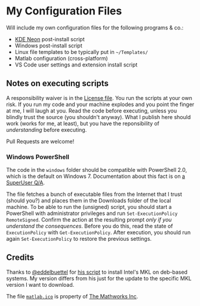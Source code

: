 # My Configuration Files

Will include my own configuration files for the following programs & co.:
- [KDE Neon](https://neon.kde.org/) post-install script
- Windows post-install script
- Linux file templates to be typically put in `~/Templates/`
- Matlab configuration (cross-platform)
- VS Code user settings and extension install script


## Notes on executing scripts

A responsibility waiver is in the [License file](./LICENSE).
You run the scripts at your own risk.
If you run my code and your machine explodes and you point the finger at me, I will laugh at you.
Read the code before executing, unless you blindly trust the source (you shouldn't anyway).
What I publish here should work (works for me, at least), but you have the reponsibility of _understanding_ before executing.

Pull Requests are welcome!


### Windows PowerShell

The code in the `windows` folder should be compatible with PowerShell 2.0, which is the default on Windows 7.
Documentation about this fact is on [a SuperUser Q/A](https://superuser.com/a/362156).

The file fetches a bunch of executable files from the Internet that I trust (should you?) and places them in the Downloads folder of the local machine.
To be able to run the (unsigned) script, you should start a PowerShell with administrator privileges and run `Set-ExecutionPolicy RemoteSigned`.
Confirm the action at the resulting prompt _only if you understand the consequences_.
Before you do this, read the state of `ExecutionPolicy` with `Get-ExecutionPolicy`.
After execution, you should run again `Set-ExecutionPolicy` to restore the previous settings.


## Credits

Thanks to [@eddelbuettel](https://github.com/eddelbuettel) for [his script](https://github.com/eddelbuettel/mkl4deb/blob/master/script.sh) to install Intel's MKL on deb-based systems.
My version differs from his just for the update to the specific MKL version I want to download.

The file [`matlab.ico`](./matlab/matlab.ico) is property of [The Mathworks Inc](https://www.mathworks.com/).
